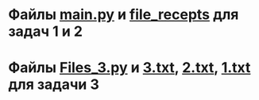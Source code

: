 # Файлы [main.py](https://github.com/gosha22008/Files/blob/master/main.py)  и [file_recepts](https://github.com/gosha22008/Files/blob/master/file_recepts) для задач 1 и 2
# Файлы [Files_3.py](https://github.com/gosha22008/Files/blob/master/Files_3.py) и [3.txt](https://github.com/gosha22008/Files/blob/master/3.txt), [2.txt](https://github.com/gosha22008/Files/blob/master/2.txt), [1.txt](https://github.com/gosha22008/Files/blob/master/1.txt) для задачи 3
